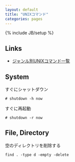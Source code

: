 ```yaml
---
layout: default
title: "UNIXコマンド"
categories: pages
---
```

{% include JB/setup %}

## Links

- [ジャンル別UNIXコマンド一覧](http://x68000.q-e-d.net/~68user/unix/genre.html)

## System

すぐにシャットダウン

    # shutdown -h now

すぐに再起動

    # shutdown -r now

## File, Directory

空のディレクトリを削除する

    find . -type d -empty -delete
